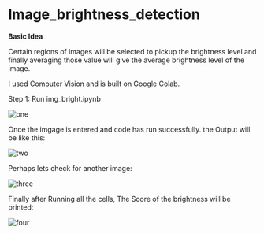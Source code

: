 # Image_brightness_detection

<b> Basic Idea </b>

Certain regions of images will be selected to pickup the brightness level and finally averaging those value will give the average brightness level of the image.

I used Computer Vision and is built on Google Colab.

Step 1: Run img_bright.ipynb

![one](https://user-images.githubusercontent.com/50323219/66265957-31a3a200-e83c-11e9-8c74-27e0bbbdf8f3.JPG)

Once the imgage is entered and code has run successfully. the Output will be like this:

![two](https://user-images.githubusercontent.com/50323219/66266006-b989ac00-e83c-11e9-82f1-1a8799aa459d.JPG)

Perhaps lets check for another image:

![three](https://user-images.githubusercontent.com/50323219/66266019-dd4cf200-e83c-11e9-93d1-4dc0606a432d.JPG)


Finally after Running all the cells, The Score of the brightness will be printed:


![four](https://user-images.githubusercontent.com/50323219/66266035-040b2880-e83d-11e9-9696-b0fdc2eec718.JPG)

